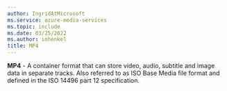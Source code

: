 ```yaml
---
author: IngridAtMicrosoft
ms.service: azure-media-services
ms.topic: include
ms.date: 03/25/2022
ms.author: inhenkel
title: MP4
---
```


**MP4** - A container format that can store video, audio, subtitle and image data in separate tracks. Also referred to as ISO Base Media file format and defined in the ISO 14496 part 12 specification.
